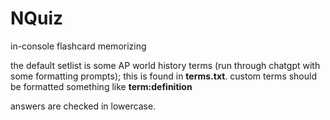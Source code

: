 # NQuiz
 in-console flashcard memorizing

the default setlist is some AP world history terms (run through chatgpt with some formatting prompts); this is found in **terms.txt**.
custom terms should be formatted something like **term:definition**

answers are checked in lowercase.
